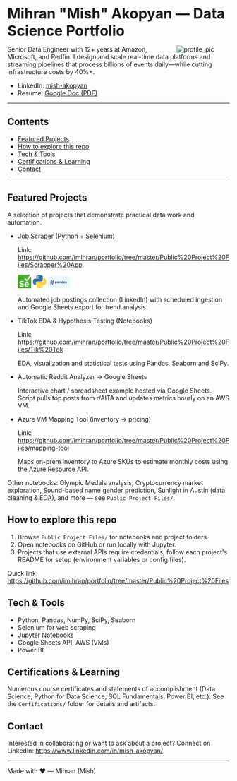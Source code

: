﻿<font size="6">**Mihran "Mish" Akopyan — Data Science Portfolio**</font>

<img src="https://avatars.githubusercontent.com/u/5179732?s=96&v=4" alt="profile_pic" width="120" align="right"/>

Senior Data Engineer with 12+ years at Amazon, Microsoft, and Redfin. I design and scale real-time data platforms and streaming pipelines that process billions of events daily—while cutting infrastructure costs by 40%+.

- LinkedIn: [mish-akopyan](https://www.linkedin.com/in/mish-akopyan/)
- Resume: [Google Doc (PDF)](https://docs.google.com/document/d/19D6ynIfyszZ5uhV3g0nkb-ZpJ55YDoHH5UkJfp3x9Bs/edit?usp=sharing)

---

## Contents

- [Featured Projects](#featured-projects)
- [How to explore this repo](#how-to-explore-this-repo)
- [Tech & Tools](#tech--tools)
- [Certifications & Learning](#certifications--learning)
- [Contact](#contact)

---

## Featured Projects

A selection of projects that demonstrate practical data work and automation.

- Job Scraper (Python + Selenium)

   Link: https://github.com/imihran/portfolio/tree/master/Public%20Project%20Files/Scrapper%20App

   <img src="https://raw.githubusercontent.com/imihran/portfolio/master/Public%20Project%20Files/images/Selenium.png" alt="Selenium" width="30"/> <img src="https://raw.githubusercontent.com/imihran/portfolio/master/Public%20Project%20Files/images/Python.png" alt="Python" width="30"/> <img src="https://raw.githubusercontent.com/imihran/portfolio/master/Public%20Project%20Files/images/Pandas.png" alt="Pandas" width="50"/>


   Automated job postings collection (LinkedIn) with scheduled ingestion and Google Sheets export for trend analysis.

- TikTok EDA & Hypothesis Testing (Notebooks)

   Link: https://github.com/imihran/portfolio/tree/master/Public%20Project%20Files/Tik%20Tok

   EDA, visualization and statistical tests using Pandas, Seaborn and SciPy.

- Automatic Reddit Analyzer → Google Sheets

   Interactive chart / spreadsheet example hosted via Google Sheets. Script pulls top posts from r/AITA and updates metrics hourly on an AWS VM.

- Azure VM Mapping Tool (inventory → pricing)

   Link: https://github.com/imihran/portfolio/tree/master/Public%20Project%20Files/mapping-tool

   Maps on-prem inventory to Azure SKUs to estimate monthly costs using the Azure Resource API.

Other notebooks: Olympic Medals analysis, Cryptocurrency market exploration, Sound-based name gender prediction, Sunlight in Austin (data cleaning & EDA), and more — see `Public Project Files/`.

## How to explore this repo

1. Browse `Public Project Files/` for notebooks and project folders.
2. Open notebooks on GitHub or run locally with Jupyter.
3. Projects that use external APIs require credentials; follow each project's README for setup (environment variables or config files).

Quick link: https://github.com/imihran/portfolio/tree/master/Public%20Project%20Files

## Tech & Tools

- Python, Pandas, NumPy, SciPy, Seaborn
- Selenium for web scraping
- Jupyter Notebooks
- Google Sheets API, AWS (VMs)
- Power BI

## Certifications & Learning

Numerous course certificates and statements of accomplishment (Data Science, Python for Data Science, SQL Fundamentals, Power BI, etc.). See the `Certifications/` folder for details and artifacts.

## Contact

Interested in collaborating or want to ask about a project? Connect on LinkedIn: https://www.linkedin.com/in/mish-akopyan/

---

Made with ❤️ — Mihran (Mish)
